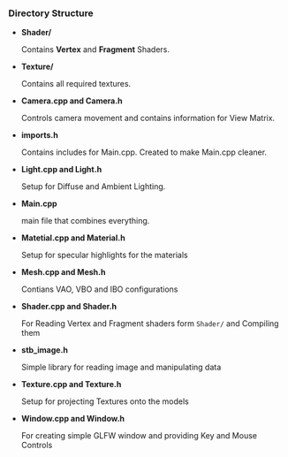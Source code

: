 ### Directory Structure

  - **Shader/** 
  
      Contains **Vertex** and **Fragment** Shaders.
  
  - **Texture/**
  
      Contains all required textures.
      
  - **Camera.cpp and Camera.h**
      
      Controls camera movement and contains  information for View Matrix.
      
  - **imports.h**
  
      Contains includes for Main.cpp. Created to make Main.cpp cleaner.
      
  - **Light.cpp and Light.h**
  
      Setup for Diffuse and Ambient Lighting.
      
  - **Main.cpp**
      
      main file that combines everything.
      
  - **Matetial.cpp and Material.h**
  
      Setup for specular highlights for the materials
      
  - **Mesh.cpp and Mesh.h**
  
      Contians VAO, VBO and IBO configurations
      
 - **Shader.cpp and Shader.h**
 
      For Reading Vertex and Fragment shaders form `Shader/` and Compiling them
      
 - **stb_image.h**
    
      Simple library for reading image and manipulating data
      
 - **Texture.cpp and Texture.h**
 
      Setup for projecting Textures onto the models
      
 - **Window.cpp and Window.h**
 
      For creating simple GLFW window and providing Key and Mouse Controls
